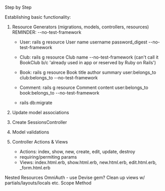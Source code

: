 Step by Step

Establishing basic functionality:

1. Resource Generators (migrations, models, controllers, resources)
   REMINDER: --no-test-framework

   - User: rails g resource User name username password_digest --no-test-framework
   - Club: rails g resource Club name --no-test-framework (can't call it BookClub b/c 'already used in app or reserved by Ruby on Rails')
   - Book: rails g resource Book title author summary user:belongs_to club:belongs_to --no-test-framework
   - Comment: rails g resource Comment content user:belongs_to book:belongs_to --no-test-framework

   - rails db:migrate

2. Update model associations
3. Create SessionsController
4. Model validations
5. Controller Actions & Views
   - Actions: index, show, new, create, edit, update, destroy
   - requiring/permiting params
   - Views: index.html.erb, show.html.erb, new.html.erb, edit.html.erb, \_form.html.erb

Nested Resources
OmniAuth - use Devise gem?
Clean up views w/ partials/layouts/locals etc.
Scope Method
